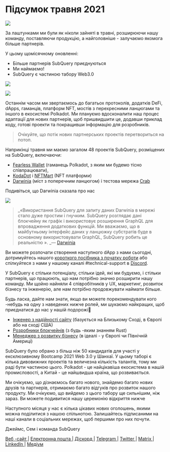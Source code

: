 # Підсумок травня 2021

![](https://miro.medium.com/max/1400/1*5E_eIJBTvHI7W24ib_Syvw.png)

За лаштунками ми були як ніколи зайняті в травні, розширюючи нашу команду, поставляючи продукцію, а найголовніше - залучаємо якомога більше партнерів.

У цьому щомісячному оновленні:

-   Більше партнерів SubQuery приєднуються
-   Ми наймаємо!
-   SubQuery є частиною табору Web3.0

![](https://miro.medium.com/freeze/max/60/1*bFOaBnLZUfhRxiQa7fjbwA.gif?q=20)

![](https://miro.medium.com/max/640/1*bFOaBnLZUfhRxiQa7fjbwA.gif)

Останнім часом ми звертаємось до багатьох протоколів, додатків DeFi, dApps, гаманців, платформ NFT, мостів з перехресними ланцюгами та іншого в екосистемі Polkadot. Ми плануємо вдосконалити наш процес адаптації для нових партнерів, щоб пришвидшити це, додавши приклад коду, готові проекти та покращивши інформацію для розробників.

> Очікуйте, що потік нових партнерських проектів перетвориться на потоп.

Наприкінці травня ми маємо загалом 48 проектів SubQuery, розміщених на SubQuery, включаючи:

-   [Fearless Wallet](https://fearlesswallet.io/) (гаманець Polkadot, з яким ми будемо тісно співпрацювати),
-   [KodaDot](https://kodadot.xyz/) i [NFTMart](https://www.nftmart.io/) (NFT платформи)
-   [Darwinia](https://explorer.subquery.network/subquery/darwinia-network/darwinia) (міст з поперечним ланцюгом) і тестова мережа [Crab](https://explorer.subquery.network/subquery/wuminzhe/crab)

Подивіться, що Darwinia сказала про нас

![](https://miro.medium.com/max/1400/0*Bc8P3mcH6rz-KtT0)

> _«Використання SubQuery для запиту даних Darwinia в мережі стало дуже простим і гнучким. SubQuery розглядає дані блокчейну як графік і використовує розширення GraphQL для впровадження додаткових функцій. Ми вважаємо, що в майбутньому інтерфейс даних у ланцюжку субстратів буде в основному використовувати GraphQL, SubQuery робить це реальністю ». _— [Darwinia ](https://subquery.medium.com/darwinias-network-data-is-now-available-for-free-in-subquery-b4f51c73fb15)

Ви можете розпочати створення наступного dApp з нами сьогодні, дотримуйтесь нашого [короткого посібника з початку роботи](https://doc.subquery.network/quickstart.html) або спілкуйтеся з нами у нашому каналi #technical-support в [Discord](https://discord.com/invite/78zg8aBSMG).

У SubQuery є стільки потенціалу, стільки ідей, які ми будуємо, і стільки партнерів, що працюють, що нам потрібно значно розширити нашу команду. Ми щойно найняли 4 співробітників у UX, маркетинг, розвиток бізнесу та інженерію, але нам потрібно продовжувати наймати більше.

Будь ласка, дайте нам знати, якщо ви можете порекомендувати кого -небудь на одну з наведених нижче ролей, ми шукаємо найкращих, щоб приєднатися до нас у нашій подорожі🚀

-   [Інженер з надійності сайту](https://dash.recooty.com/openings/details/e44cf9762b402f5d8b5bc36f60304a15) (базується на Близькому Сході, в Європі або на сході США)
-   [Розробники блокчейнів](https://dash.recooty.com/openings/details/9578a63fbe545bd82cc5bbe749636af1) (з будь -яким знанням Rust)
-   [Менеджер з розвитку бізнесу](https://rcty.co/3coJPrV) (в ідеалі - у Європі чи Північній Америці)

SubQuery було обрано з більш ніж 50 кандидатів для участі у ексклюзивному Bootcamp 2021 Web 3.0 у Шанхаї. У цьому таборі є кілька дивовижних проектів та величезна кількість талантів, тому ми раді бути частиною цього. Polkadot - це найцікавіша екосистема в нашій промисловості, а Китай - це найшвидша країна, що розвивається.

Ми очікуємо, що дізнаємось багато нового, знайдемо багато нових друзів та партнерів, отримаємо багато відгуків про розвиток нашого продукту. Ми очікуємо, що вийдемо з цього табору ще сильнішим, ніж зараз. Ви можете подивитися нашу церемонію відкриття нижче

Наступного місяця у нас є кілька цікавих нових оголошень, якими можна поділитися з нашою спільнотою. Залишайтесь підписаними на наші канали в соціальних мережах, щоб першими про них почути.

Джеймс, Сем і команда SubQuery

[ Веб -сайт ](https://subquery.network/) | [ Електронна пошта ](mailto:hello@subquery.network) | [ Діскорд ](https://discord.com/invite/78zg8aBSMG) | [ Telegram ](https://t.me/subquerynetwork) | [ Twitter ](https://twitter.com/subquerynetwork) | [ Мatrix ](https://matrix.to/#/#subquery:matrix.org) | [ LinkedIn ](https://www.linkedin.com/company/subquery) | [ Медіум ](https://subquery.medium.com/)